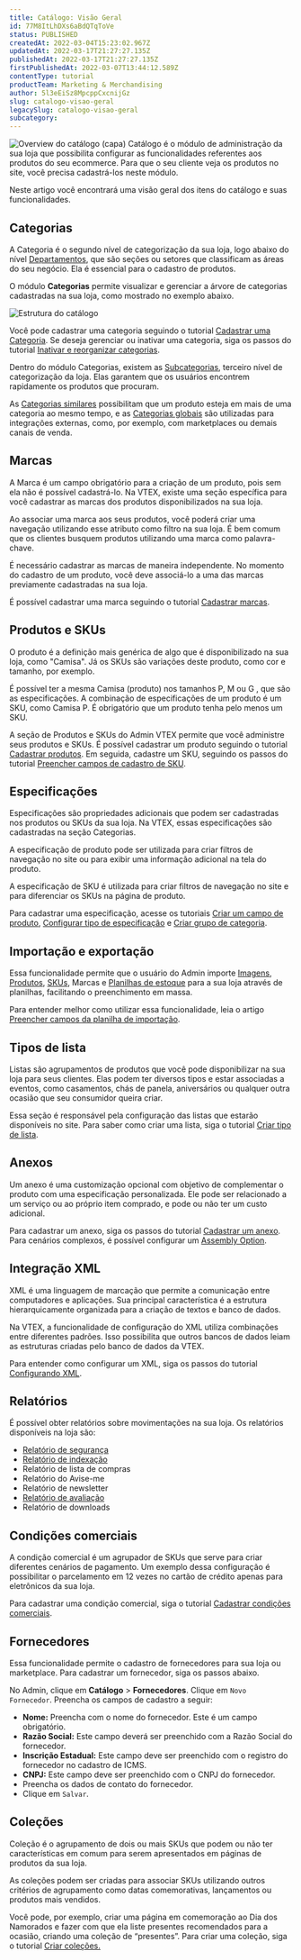 ```yaml
---
title: Catálogo: Visão Geral
id: 77M8ItLhDXs6aBdQTqToVe
status: PUBLISHED
createdAt: 2022-03-04T15:23:02.967Z
updatedAt: 2022-03-17T21:27:27.135Z
publishedAt: 2022-03-17T21:27:27.135Z
firstPublishedAt: 2022-03-07T13:44:12.589Z
contentType: tutorial
productTeam: Marketing & Merchandising
author: 5l3eEiSz8MpcppCxcnijGz
slug: catalogo-visao-geral
legacySlug: catalogo-visao-geral
subcategory: 
---
```


![Overview do catálogo (capa)](https://images.ctfassets.net/alneenqid6w5/1OkPBtIH7KNPWFpCYVv89Y/381c53d2f596018d117c044d38d70ab4/image1.jpg)
Catálogo é o módulo de administração da sua loja que possibilita configurar as funcionalidades referentes aos produtos do seu ecommerce. Para que o seu cliente veja os produtos no site, você precisa cadastrá-los neste módulo. 

Neste artigo você encontrará uma visão geral dos itens do catálogo e suas funcionalidades.

## Categorias
A Categoria é o segundo nível de categorização da sua loja, logo abaixo do nível [Departamentos](https://help.vtex.com/pt/tutorial/o-que-e-um-departamento--22rKjmYWVmmKAK8CWa8yKw?&utm_source=autocomplete), que são seções ou setores que classificam as áreas do seu negócio. Ela é essencial para o cadastro de produtos.

O módulo **Categorias** permite visualizar e gerenciar a árvore de categorias cadastradas na sua loja, como mostrado no exemplo abaixo.

![Estrutura do catálogo](https://images.ctfassets.net/alneenqid6w5/6x2Nbxv5BvPZ9XW2Q4pTHa/66d1260822745c13cc2771f79289a131/image3.png)

Você pode cadastrar uma categoria seguindo o tutorial [Cadastrar uma Categoria](https://help.vtex.com/pt/tutorial/cadastrando-categoria--tutorials_206). Se deseja gerenciar ou inativar uma categoria, siga os passos do tutorial [Inativar e reorganizar categorias](https://help.vtex.com/pt/tutorial/inativando-e-reorganizando-categorias--tutorials_264).

Dentro do módulo Categorias, existem as [Subcategorias](https://help.vtex.com/pt/tutorial/o-que-e-uma-subcategoria--2cb0aRkG3i6AeiAMM24iwY), terceiro nível de categorização da loja. Elas garantem que os usuários encontrem rapidamente os produtos que procuram.

As  [Categorias similares](https://help.vtex.com/pt/tutorial/configurando-categoria-similar--tutorials_204?&utm_source=autocomplete) possibilitam que um produto esteja em mais de uma categoria ao mesmo tempo, e as [Categorias globais](https://help.vtex.com/pt/tutorial/configurando-a-categoria-global--tutorials_188?&utm_source=autocomplete) são utilizadas para integrações externas, como, por exemplo, com marketplaces ou demais canais de venda. 

## Marcas
A Marca é um campo obrigatório para a criação de um produto, pois sem ela não é possível cadastrá-lo. Na VTEX, existe uma seção específica para você cadastrar as marcas dos produtos disponibilizados na sua loja.

Ao associar uma marca aos seus produtos, você poderá criar uma navegação utilizando esse atributo como filtro na sua loja. É bem comum que os clientes busquem produtos utilizando uma marca como palavra-chave.

É necessário cadastrar as marcas de maneira independente. No momento do cadastro de um produto, você deve associá-lo a uma das marcas previamente cadastradas na sua loja.

É possível cadastrar uma marca seguindo o tutorial  [Cadastrar marcas](https://help.vtex.com/pt/tutorial/cadastrando-marcas--tutorials_1414).

## Produtos e SKUs
O produto é a definição mais genérica de algo que é disponibilizado na sua loja, como "Camisa". Já os SKUs são variações deste produto, como cor e tamanho, por exemplo.

É possível ter a mesma Camisa (produto) nos tamanhos P, M ou G , que são as especificações. A combinação de especificações de um produto é um SKU, como Camisa P. É obrigatório que um produto tenha pelo menos um SKU.

A seção de Produtos e SKUs do Admin VTEX permite que você administre seus produtos e SKUs. É possível cadastrar um produto seguindo o tutorial [Cadastrar produtos](https://help.vtex.com/pt/tutorial/cadastrando-produtos--tutorials_2567). Em seguida, cadastre um SKU, seguindo os passos do tutorial [Preencher campos de cadastro de SKU](https://help.vtex.com/pt/tutorial/campos-de-cadastro-de-sku--21DDItuEQc6mseiW8EakcY?&utm_source=autocomplete).

## Especificações

Especificações são propriedades adicionais que podem ser cadastradas nos produtos ou SKUs da sua loja. Na VTEX, essas especificações são cadastradas na seção Categorias.

A especificação de produto pode ser utilizada para criar filtros de navegação no site ou para exibir uma informação adicional na tela do produto.

A especificação de SKU é utilizada para criar filtros de navegação no site e para diferenciar os SKUs na página de produto.

Para cadastrar uma especificação, acesse os tutoriais [Criar um campo de produto](https://help.vtex.com/pt/tutorial/criando-um-campo-de-produto--tutorials_106?&utm_source=autocomplete), [Configurar tipo de especificação](https://help.vtex.com/pt/tutorial/configurando-tipo-de-campo-de-categoria--tutorials_286) e [Criar grupo de categoria](https://help.vtex.com/pt/tutorial/criando-grupo-de-categoria--tutorials_246).

## Importação e exportação
Essa funcionalidade permite que o usuário do Admin importe [Imagens](https://help.vtex.com/pt/tutorial/importando-imagens-por-planilha--tutorials_262?&utm_source=autocomplete), [Produtos](https://help.vtex.com/pt/tutorial/como-exportar-planilha-de-produtos--2sIroGeqZqaN3NAvaSGwWV?&utm_source=autocomplete), [SKUs](https://help.vtex.com/pt/tutorial/importando-e-exportando-especificacao-de-produto-e-sku--tutorials_274?&utm_source=autocomplete), Marcas e [Planilhas de estoque](https://help.vtex.com/pt/tutorial/importando-e-exportando-planilha-de-estoque--tutorials_2034?&utm_source=autocomplete) para a sua loja através de planilhas, facilitando o preenchimento em massa. 

Para entender melhor como utilizar essa funcionalidade, leia o artigo [Preencher campos da planilha de importação](https://help.vtex.com/pt/tutorial/preencher-campos-da-planilha-de-importacao--4nYhx63Q5yokQWaMguaIgI).

## Tipos de lista
Listas são agrupamentos de produtos que você pode disponibilizar na sua loja para seus clientes. Elas podem ter diversos tipos e estar associadas a eventos, como casamentos, chás de panela, aniversários ou qualquer outra ocasião que seu consumidor queira criar. 

Essa seção é responsável pela configuração das listas que estarão disponíveis no site. Para saber como criar uma lista, siga o tutorial [Criar tipo de lista](https://help.vtex.com/pt/tutorial/criando-tipo-de-lista--tutorials_254?&utm_source=autocomplete).

## Anexos
Um anexo é uma customização opcional com objetivo de complementar o produto com uma especificação personalizada. Ele pode ser relacionado a um serviço ou ao próprio item comprado, e pode ou não ter um custo adicional.

Para cadastrar um anexo, siga os passos do tutorial [Cadastrar um anexo](https://help.vtex.com/pt/tutorial/cadastrar-um-anexo). Para cenários complexos, é possível configurar um [Assembly Option](https://help.vtex.com/es/tutorial/assembly-options--5x5FhNr4f5RUGDEGWzV1nH).

## Integração XML
XML é uma linguagem de marcação que permite a comunicação entre computadores e aplicações. Sua principal característica é a estrutura hierarquicamente organizada para a criação de textos e banco de dados.

Na VTEX, a funcionalidade de configuração do XML utiliza combinações entre diferentes padrões. Isso possibilita que outros bancos de dados leiam as estruturas criadas pelo banco de dados da VTEX.

Para entender como configurar um XML, siga os passos do tutorial [Configurando XML](https://help.vtex.com/pt/tutorial/configurando-xml--tutorials_242?&utm_source=autocomplete).

## Relatórios
É possível obter relatórios sobre movimentações na sua loja. Os relatórios disponíveis na loja são:

 - [Relatório de segurança](https://help.vtex.com/pt/tutorial/entendendo-o-relatorio-de-seguranca--tutorials_282?&utm_source=autocomplete)
 - [Relatório de indexação](https://help.vtex.com/pt/tutorial/utilizar-o-relatorio-de-indexa%C3%A7%C3%A3o--4ikVpMhwByyS8sysaeOIm4?&utm_source=autocomplete)
 - Relatório de lista de compras
 - Relatório do Avise-me
 - Relatório de newsletter
 - [Relatório de avaliação](https://help.vtex.com/pt/tutorial/acessar-as-avaliacoes-de-produtos--139sIVny6fyXK0Nk60L1NF)
 - Relatório de downloads

## Condições comerciais
A condição comercial é um agrupador de SKUs que serve para criar diferentes cenários de pagamento. Um exemplo dessa configuração é possibilitar o parcelamento em 12 vezes no cartão de crédito apenas para eletrônicos da sua loja.

Para cadastrar uma condição comercial, siga o tutorial [Cadastrar condições comerciais](https://help.vtex.com/pt/tutorial/como-cadastrar-condicao-comercial--tutorials_445).

## Fornecedores
Essa funcionalidade permite o cadastro de fornecedores para sua loja ou marketplace. Para cadastrar um fornecedor, siga os passos abaixo.

No Admin, clique em **Catálogo** >  **Fornecedores**.
Clique em `Novo Fornecedor`.
Preencha os campos de cadastro a seguir:

 - **Nome:** Preencha com o nome do fornecedor. Este é um campo obrigatório.
 - **Razão Social:** Este campo deverá ser preenchido com a Razão Social do fornecedor. 
 - **Inscrição Estadual:** Este campo deve ser preenchido com o registro do fornecedor no cadastro de ICMS.
 - **CNPJ:** Este campo deve ser preenchido com o CNPJ do fornecedor.
 - Preencha os dados de contato do fornecedor.
 - Clique em `Salvar`.

## Coleções
Coleção é o agrupamento de dois ou mais SKUs que podem ou não ter características em comum para serem apresentados em páginas de produtos da sua loja.

As coleções podem ser criadas para associar SKUs utilizando outros critérios de agrupamento como datas comemorativas, lançamentos ou produtos mais vendidos.

Você pode, por exemplo, criar uma página em comemoração ao Dia dos Namorados e fazer com que ela liste presentes recomendados para a ocasião, criando uma coleção de “presentes”.
Para criar uma coleção, siga o tutorial [Criar coleções.](https://help.vtex.com/pt/tutorial/cadastrar-colecoes-beta--yJBHqNMViOAnnnq4fyOye)

